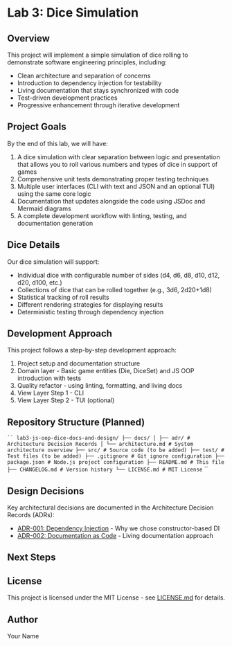# Lab 3: Dice Simulation
## Overview
This project will implement a simple simulation of dice rolling to demonstrate
software engineering principles, including:
- Clean architecture and separation of concerns
- Introduction to dependency injection for testability
- Living documentation that stays synchronized with code
- Test-driven development practices
- Progressive enhancement through iterative development

## Project Goals
By the end of this lab, we will have:
1. A dice simulation with clear separation between logic and presentation that allows
you to roll various numbers and types of dice in support of games
2. Comprehensive unit tests demonstrating proper testing techniques
3. Multiple user interfaces (CLI with text and JSON and an optional TUI) using the
same core logic
4. Documentation that updates alongside the code using JSDoc and Mermaid diagrams
5. A complete development workflow with linting, testing, and documentation generation

## Dice Details
Our dice simulation will support:
- Individual dice with configurable number of sides (d4, d6, d8, d10, d12, d20, d100,
etc.)
- Collections of dice that can be rolled together (e.g., 3d6, 2d20+1d8)
- Statistical tracking of roll results
- Different rendering strategies for displaying results
- Deterministic testing through dependency injection

## Development Approach
This project follows a step-by-step development approach:
1. Project setup and documentation structure
2. Domain layer - Basic game entities (Die, DiceSet) and JS OOP introduction with
tests
3. Quality refactor - using linting, formatting, and living docs
4. View Layer Step 1 - CLI
5. View Layer Step 2 - TUI (optional)

## Repository Structure (Planned)
` ``
lab3-js-oop-dice-docs-and-design/
├── docs/
│ ├── adr/ # Architecture Decision Records
│ └── architecture.md # System architecture overview
├── src/ # Source code (to be added)
├── test/ # Test files (to be added)
├── .gitignore # Git ignore configuration
├── package.json # Node.js project configuration
├── README.md # This file
├── CHANGELOG.md # Version history
└── LICENSE.md # MIT License
` ``

## Design Decisions
Key architectural decisions are documented in the Architecture Decision Records
(ADRs):
- [ADR-001: Dependency Injection](docs/adr/001-dependency-injection.md) - Why we chose
constructor-based DI
- [ADR-002: Documentation as Code](docs/adr/002-documentation-as-code.md) - Living
documentation approach
## Next Steps
## License
This project is licensed under the MIT License - see [LICENSE.md](LICENSE.md) for
details.
## Author
Your Name